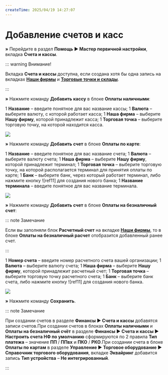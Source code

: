 ```yaml
---
createTime: 2025/04/19 14:27:07
---
```

# Добавление счетов и касс

**»** Перейдите в раздел **Помощь ► Мастер первичной настройки**, вкладка **Счета и кассы**.

::: warning Внимание!

Вкладка **Счета и кассы** доступна, если создана хотя бы одна запись на вкладках [**Наши фирмы**](#3001121b-4890-48a8-a5d1-91eeb221876c) и [**Торговые точки и склады**](#4a058862-13b3-4d54-85a2-f9978df07b43). 

:::

**»** Нажмите команду **Добавить кассу** в блоке **Оплаты наличными**:

1  **Название** – введите понятное для вас название кассы;
1  **Валюта** – выберите валюту, с которой работает касса;
1  **Наша фирма** – выберите **Нашу фирму**, которой принадлежит касса;
1  **Торговая точка** – выберите торговую точку, на которой находится касса.

   ![](../../assets/guide/Aspose.Words.6f13226c-9016-4dda-be57-653ed66d987a.093.png)

**»** Нажмите команду **Добавить счет** в блоке **Оплаты по карте**:

1  **Название** – введите понятное для вас название счета;
1  **Валюта** – выберите валюту счета;
1  **Наша фирма** – выберите **Нашу фирму**, которой принадлежит терминал;
1  **Торговая точка** – выберите торговую точку, на которой располагается терминал для принятия оплаты по карте;
1  **Банк** – выберите банк, через который работает терминал, либо нажмите кнопку ![ref11] для создания нового банка;
1  **Название терминала** – введите понятное для вас название терминала.

   ![](../../assets/guide/Aspose.Words.6f13226c-9016-4dda-be57-653ed66d987a.094.png)

**»** Нажмите команду **Добавить счет** в блоке **Оплаты на безналичный счет**:

::: note Замечание

Если вы заполняли блок **Расчетный счет** на вкладке [**Наши фирмы**](#3001121b-4890-48a8-a5d1-91eeb221876c), то в блоке **Оплаты на безналичный расчет** отобразится добавленный ранее счет.

:::

1  **Номер счета** – введите номер расчетного счета вашей организации;
1  **Валюта** – выберите валюту счета;
1  **Наша фирма** – выберите **Нашу фирму**, которой принадлежит расчетный счет;
1  **Торговая точка** – выберите торговую точку расчетного счета;
1  **Банк** – выберите банк счета, либо нажмите кнопку ![ref11] для создания нового банка.

   ![](../../assets/guide/Aspose.Words.6f13226c-9016-4dda-be57-653ed66d987a.095.png)

**»** Нажмите команду **Сохранить**. 

::: note Замечание

При создании счетов в разделе **Финансы ► Счета и кассы** добавятся записи счетов.При создании счетов в блоках **Оплаты наличными** и **Оплаты на безналичный счёт** в разделе **Финансы ► Счета и кассы ► Настроить счета НФ по умолчанию** сформируются по 2 правила **Тип платежа** – значение **ПП** / **ППвх** и **ПКО** / **РКО**.При создании счета в блоке **Оплаты по картам** в разделе **Управление ► Торговое оборудование ► Справочник торгового оборудования**, вкладке **Эквайринг** добавится запись **Тип устройства** – **Не интегрированный**.

:::
